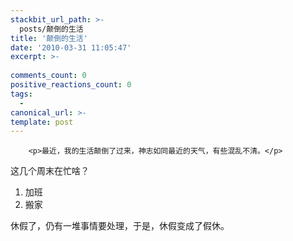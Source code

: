 ```yaml
---
stackbit_url_path: >-
  posts/颠倒的生活
title: '颠倒的生活'
date: '2010-03-31 11:05:47'
excerpt: >-
  
comments_count: 0
positive_reactions_count: 0
tags: 
  - 
canonical_url: >-
template: post
---
```


        <p>最近，我的生活颠倒了过来，神志如同最近的天气，有些混乱不清。</p>
<p>这几个周末在忙啥？</p>
<ol>
    <li>加班</li>
    <li>搬家</li>
</ol>
<p>休假了，仍有一堆事情要处理，于是，休假变成了假休。</p>
<p>&nbsp;</p>
<p><img onload="ResizeImage(this,520)" src="http://www.zizhujy.com/blog/image.axd?picture=image_208.png" alt="" title=""></p>
      